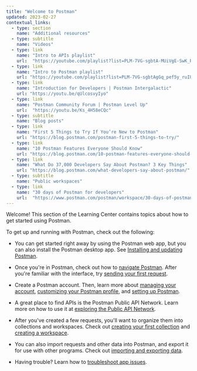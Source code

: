 ```yaml
---
title: "Welcome to Postman"
updated: 2023-02-27
contextual_links:
  - type: section
    name: "Additional resources"
  - type: subtitle
    name: "Videos"
  - type: link
    name: "Intro to APIs playlist"
    url:  "https://youtube.com/playlist?list=PLM-7VG-sgbtA-MUiVgE-SwK_RkYgesikH"
  - type: link
    name: "Intro to Postman playlist"
    url: "https://youtube.com/playlist?list=PLM-7VG-sgbtAgGq_pef5y_ruIUBPpUgNJ"
  - type: link
    name: "Introduction for Developers | Postman Intergalactic"
    url: "https://youtu.be/qUlcosvyIyo"
  - type: link
    name: "Postman Community Forum | Postman Level Up"
    url:  "https://youtu.be/Ks_4H58eCQc"
  - type: subtitle
    name: "Blog posts"
  - type: link
    name: "First 5 Things to Try If You’re New to Postman"
    url: "https://blog.postman.com/postman-first-5-things-to-try/"
  - type: link
    name: "10 Postman Features Everyone Should Know"
    url: "https://blog.postman.com/10-postman-features-everyone-should-know/"
  - type: link
    name: "What Do 37,000 Developers Say About Postman? 3 Key Things"
    url: "https://blog.postman.com/what-developers-say-about-postman/"
  - type: subtitle
    name: "Public workspaces"
  - type: link
    name: "30 days of Postman for developers"
    url:  "https://www.postman.com/postman/workspace/30-days-of-postman-for-developers/overview"
---
```


Welcome! This section of the Learning Center contains topics about how to get started using Postman.

To get up and running with Postman, check out the following:

* You can get started right away by using the Postman web app, but you can also install the Postman desktop app. See [Installing and updating Postman](/docs/getting-started/installation-and-updates/).

* Once you're in Postman, check out how to [navigate Postman](/docs/getting-started/navigating-postman/). After you're familiar with the interface, try [sending your first request](/docs/getting-started/sending-the-first-request/).

* Create a Postman account. Then, learn more about [managing your account](/docs/getting-started/postman-account/), [customizing your Postman profile](/docs/getting-started/postman-profile/), and [setting up Postman](/docs/getting-started/settings/).

* A great place to find APIs is the Postman Public API Network. Learn more on how to use it at [exploring the Public API Network](/docs/getting-started/exploring-public-api-network/).

* After you've created a few requests, you'll want to organize them into collections and workspaces. Check out [creating your first collection](/docs/getting-started/creating-the-first-collection/) and [creating a workspace](/docs/getting-started/creating-your-first-workspace/).

* You can also import requests and other data into Postman, and export it for use with other programs. Check out [importing and exporting data](/docs/getting-started/importing-and-exporting/importing-and-exporting-overview/).

* Having trouble? Learn how to [troubleshoot app issues](/docs/getting-started/troubleshooting-inapp/).
